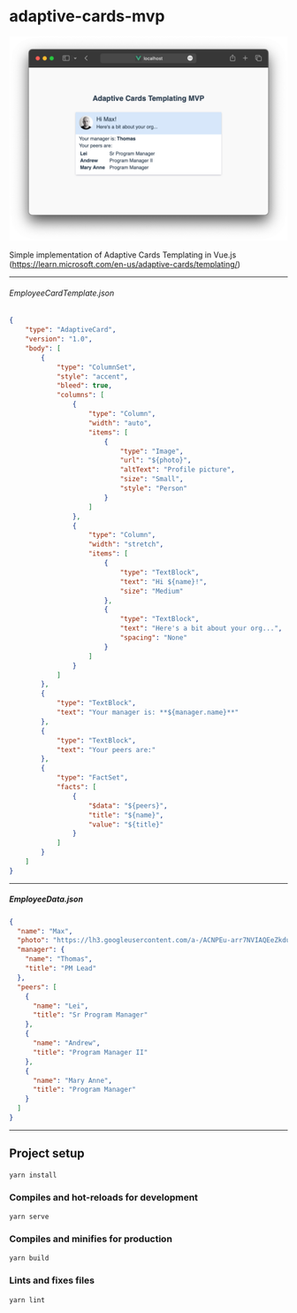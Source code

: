 # adaptive-cards-mvp

![alt text](adaptive-cards-mvp.png "Preview")

Simple implementation of Adaptive Cards Templating in Vue.js (https://learn.microsoft.com/en-us/adaptive-cards/templating/)

---

###### EmployeeCardTemplate.json

``` json
{
    "type": "AdaptiveCard",
    "version": "1.0",
    "body": [
        {
            "type": "ColumnSet",
            "style": "accent",
            "bleed": true,
            "columns": [
                {
                    "type": "Column",
                    "width": "auto",
                    "items": [
                        {
                            "type": "Image",
                            "url": "${photo}",
                            "altText": "Profile picture",
                            "size": "Small",
                            "style": "Person"
                        }
                    ]
                },
                {
                    "type": "Column",
                    "width": "stretch",
                    "items": [
                        {
                            "type": "TextBlock",
                            "text": "Hi ${name}!",
                            "size": "Medium"
                        },
                        {
                            "type": "TextBlock",
                            "text": "Here's a bit about your org...",
                            "spacing": "None"
                        }
                    ]
                }
            ]
        },
        {
            "type": "TextBlock",
            "text": "Your manager is: **${manager.name}**"
        },
        {
            "type": "TextBlock",
            "text": "Your peers are:"
        },
        {
            "type": "FactSet",
            "facts": [
                {
                    "$data": "${peers}",
                    "title": "${name}",
                    "value": "${title}"
                }
            ]
        }
    ]
}
```

---

##### EmployeeData.json

``` json
{
  "name": "Max",
  "photo": "https://lh3.googleusercontent.com/a-/ACNPEu-arr7NVIAQEeZkduvv7xhLl69btt2OSr8bawNp",
  "manager": {
    "name": "Thomas",
    "title": "PM Lead"
  },
  "peers": [
    {
      "name": "Lei",
      "title": "Sr Program Manager"
    },
    {
      "name": "Andrew",
      "title": "Program Manager II"
    },
    {
      "name": "Mary Anne",
      "title": "Program Manager"
    }
  ]
}

```

---

## Project setup
```
yarn install
```

### Compiles and hot-reloads for development
```
yarn serve
```

### Compiles and minifies for production
```
yarn build
```

### Lints and fixes files
```
yarn lint
```
